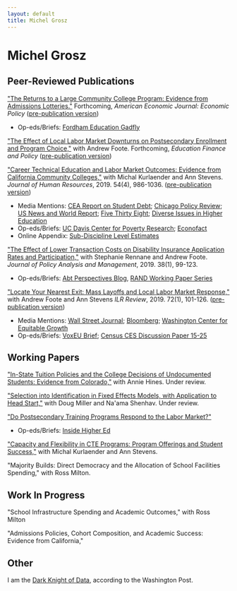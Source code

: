 ```yaml
---
layout: default
title: Michel Grosz
---
```

<div class="blurb">
	<h1>Michel Grosz</h1>
</div><!-- /.blurb -->



## Peer-Reviewed Publications

["The Returns to a Large Community College Program: Evidence from Admissions Lotteries."](https://www.aeaweb.org/articles?id=10.1257/pol.20170506&&from=f) Forthcoming, *American Economic Journal: Economic Policy* ([pre-publication version](https://mzgrosz.github.io/research/grosz_JMP_081118.pdf))
* Op-eds/Briefs: [Fordham Education Gadfly](https://fordhaminstitute.org/national/commentary/start-students-path-high-return-degrees-earlier)

["The Effect of Local Labor Market Downturns on Postsecondary Enrollment and Program Choice,"](https://www.mitpressjournals.org/doi/abs/10.1162/edfp_a_00288) with Andrew Foote. Forthcoming, *Education Finance and Policy* ([pre-publication version](https://aefpweb.org/sites/default/files/webform/42/FooteGrosz_AEFPPaper.pdf))


["Career Technical Education and Labor Market Outcomes: Evidence from California Community Colleges,"](http://jhr.uwpress.org/content/early/2018/04/02/jhr.54.4.1015.7449R2.abstract) with Michal Kurlaender and Ann Stevens. *Journal of Human Resources*, 2019. 54(4), 986-1036. ([pre-publication version](https://www.nber.org/papers/w21137))
* Media Mentions: [CEA Report on Student Debt](https://www.google.com/url?q=https%3A%2F%2Fwww.whitehouse.gov%2Fsites%2Fdefault%2Ffiles%2Fpage%2Ffiles%2F20160718_cea_student_debt.pdf&sa=D&sntz=1&usg=AFQjCNGoRfqbauZ0fNGQJpX2tC_niyxW4w); [Chicago Policy Review](http://chicagopolicyreview.org/2015/07/02/technical-education-at-a-community-college-improves-graduates-future-earnings/); [US News and World Report](https://www.usnews.com/news/articles/2015/05/18/which-vocational-degrees-pay-off); [Five Thirty Eight](https://fivethirtyeight.com/features/food-deserts-community-colleges-and-innovative-slackers/); [Diverse Issues in Higher Education](https://diverseeducation.com/article/72377/)
* Op-eds/Briefs: [UC Davis Center for Poverty Research](https://poverty.ucdavis.edu/policy-brief/community-college-career-technical-education-programs-significantly-increase-earnings); [Econofact](https://econofact.org/does-career-technical-education-pay)
* Online Appendix: [Sub-Discipline Level Estimates](https://mzgrosz.github.io/research/full_top4s_appendix.pdf)

["The Effect of Lower Transaction Costs on Disability Insurance Application Rates and Participation,"](https://onlinelibrary.wiley.com/doi/pdf/10.1002/pam.22095) with Stephanie Rennane and Andrew Foote. *Journal of Policy Analysis and Management*, 2019. 38(1), 99-123.
* Op-eds/Briefs: [Abt Perspectives Blog](https://www.abtassociates.com/insights/perspectives-blog/social-security-disability-insurance-sometimes-easier-is-better), [RAND Working Paper Series](https://www.rand.org/pubs/working_papers/WR1255.html)

["Locate Your Nearest Exit: Mass Layoffs and Local Labor Market Response,"](https://journals.sagepub.com/doi/abs/10.1177/0019793917753095) with Andrew Foote and Ann Stevens *ILR Review*, 2019. 72(1), 101-126. ([pre-publication version](https://www.nber.org/papers/w21618))
* Media Mentions: [Wall Street Journal](https://blogs.wsj.com/economics/2016/03/17/half-of-u-s-may-endure-lost-decade-of-depressed-employment/); [Bloomberg](https://www.bloomberg.com/opinion/articles/2018-01-03/how-governments-can-move-people-to-jobs); [Washington Center for Equitable Growth](https://equitablegrowth.org/the-consequences-and-causes-of-declining-geographic-mobility-in-the-united-states/)
* Op-eds/Briefs: [VoxEU Brief](https://voxeu.org/article/mass-layoffs-and-local-labour-market-exit); [Census CES Discussion Paper 15-25](https://papers.ssrn.com/sol3/papers.cfm?abstract_id=2661687)

## Working Papers

["In-State Tuition Policies and the College Decisions of Undocumented Students: Evidence from Colorado,"](https://mzgrosz.github.io/research/gh_1118.pdf) with Annie Hines. Under review.

["Selection into Identification in Fixed Effects Models, with Application to Head Start,"](https://mzgrosz.github.io/research/msg_master.pdf) with Doug Miller and Na'ama Shenhav. Under review.

["Do Postsecondary Training Programs Respond to the Labor Market?"](https://www.abtassociates.com/insights/publications/white-paper/do-postsecondary-training-programs-respond-to-changes-in-the)
* Op-eds/Briefs: [Inside Higher Ed](https://www.insidehighered.com/views/2019/07/10/community-colleges-should-be-more-responsive-labor-market-changes-opinion)

["Capacity and Flexibility in CTE Programs: Program Offerings and Student Success,"](https://education.ucdavis.edu/sites/main/files/cte_flexibility_paper_draft_9-30-18_for_ies.pdf) with Michal Kurlaender and Ann Stevens.

"Majority Builds: Direct Democracy and the Allocation of School Facilities Spending," with Ross Milton.

## Work In Progress

"School Infrastructure Spending and Academic Outcomes," with Ross Milton

"Admissions Policies, Cohort Composition, and Academic Success: Evidence from California,"

## Other

I am the [Dark Knight of Data](https://www.washingtonpost.com/news/wonk/wp/2014/08/18/name-that-data-winners/?utm_term=.3cd38d9f8b5d), according to the Washington Post.
